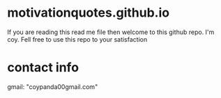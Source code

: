 # motivationquotes.github.io
If you are reading this read me file then welcome to this github repo. I'm coy. Fell free to use this repo to your satisfaction
# contact info
gmail: "coypanda00gmail.com"
